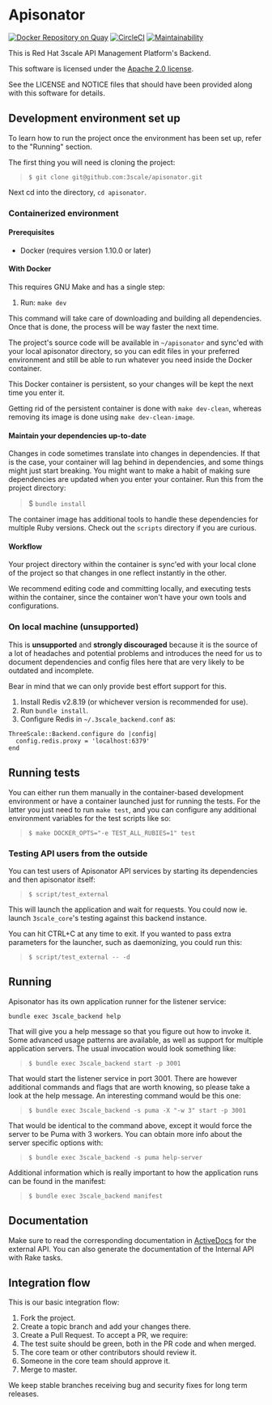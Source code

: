 # Apisonator

[![Docker Repository on Quay](https://quay.io/repository/3scale/apisonator/status "Docker Repository on Quay")](https://quay.io/repository/3scale/apisonator)
[![CircleCI](https://circleci.com/gh/3scale/apisonator.svg?style=shield)](https://circleci.com/gh/3scale/apisonator)
[![Maintainability](https://api.codeclimate.com/v1/badges/d2cea8016f0089cb2fd6/maintainability)](https://codeclimate.com/github/3scale/apisonator/maintainability)

This is Red Hat 3scale API Management Platform's Backend.

This software is licensed under the [Apache 2.0 license](https://www.apache.org/licenses/LICENSE-2.0).

See the LICENSE and NOTICE files that should have been provided along with this
software for details.

## Development environment set up

To learn how to run the project once the environment has been set up, refer to
the "Running" section.

The first thing you will need is cloning the project:
> `$ git clone git@github.com:3scale/apisonator.git`

Next cd into the directory, `cd apisonator`.

### Containerized environment

#### Prerequisites

* Docker (requires version 1.10.0 or later)

#### With Docker

This requires GNU Make and has a single step:

1. Run: `make dev`

This command will take care of downloading and building all dependencies. Once
that is done, the process will be way faster the next time.

The project's source code will be available in `~/apisonator` and sync'ed with
your local apisonator directory, so you can edit files in your preferred
environment and still be able to run whatever you need inside the Docker
container.

This Docker container is persistent, so your changes will be kept the next time
you enter it.

Getting rid of the persistent container is done with `make dev-clean`, whereas
removing its image is done using `make dev-clean-image`.

#### Maintain your dependencies up-to-date

Changes in code sometimes translate into changes in dependencies. If that is the
case, your container will lag behind in dependencies, and some things might just
start breaking. You might want to make a habit of making sure dependencies are
updated when you enter your container. Run this from the project directory:

> $ `bundle install`

The container image has additional tools to handle these dependencies for
multiple Ruby versions. Check out the `scripts` directory if you are curious.

#### Workflow

Your project directory within the container is sync'ed with your local clone of
the project so that changes in one reflect instantly in the other.

We recommend editing code and committing locally, and executing tests within the
container, since the container won't have your own tools and configurations.

### On local machine (unsupported)

This is **unsupported** and **strongly discouraged** because it is the source of a lot
of headaches and potential problems and introduces the need for us to document
dependencies and config files here that are very likely to be outdated and
incomplete.

Bear in mind that we can only provide best effort support for this.

1. Install Redis v2.8.19 (or whichever version is recommended for use).
2. Run `bundle install`.
3. Configure Redis in `~/.3scale_backend.conf` as:

```
ThreeScale::Backend.configure do |config|
  config.redis.proxy = 'localhost:6379'
end
```

## Running tests

You can either run them manually in the container-based development environment
or have a container launched just for running the tests. For the latter you just
need to run `make test`, and you can configure any additional environment
variables for the test scripts like so:

> `$ make DOCKER_OPTS="-e TEST_ALL_RUBIES=1" test`

### Testing API users from the outside

You can test users of Apisonator API services by starting its dependencies and
then apisonator itself:

> `$ script/test_external`

This will launch the application and wait for requests. You could now ie. launch
`3scale_core`'s testing against this backend instance.

You can hit CTRL+C at any time to exit. If you wanted to pass extra parameters
for the launcher, such as daemonizing, you could run this:

> `$ script/test_external -- -d`

## Running

Apisonator has its own application runner for the listener service:

`bundle exec 3scale_backend help`

That will give you a help message so that you figure out how to invoke it. Some
advanced usage patterns are available, as well as support for multiple
application servers. The usual invocation would look something like:

> `$ bundle exec 3scale_backend start -p 3001`

That would start the listener service in port 3001. There are however additional
commands and flags that are worth knowing, so please take a look at the help
message. An interesting command would be this one:

> `$ bundle exec 3scale_backend -s puma -X "-w 3" start -p 3001`

That would be identical to the command above, except it would force the server
to be Puma with 3 workers. You can obtain more info about the server specific
options with:

> `$ bundle exec 3scale_backend -s puma help-server`

Additional information which is really important to how the application runs can
be found in the manifest:

> `$ bundle exec 3scale_backend manifest`

## Documentation

Make sure to read the corresponding documentation in [ActiveDocs](https://support.3scale.net/reference/active-docs) for the external
API. You can also generate the documentation of the Internal API with Rake tasks.

## Integration flow

This is our basic integration flow:

1. Fork the project.
2. Create a topic branch and add your changes there.
3. Create a Pull Request. To accept a PR, we require:
  1. The test suite should be green, both in the PR code and when merged.
  2. The core team or other contributors should review it.
  3. Someone in the core team should approve it.
4. Merge to master.

We keep stable branches receiving bug and security fixes for long term releases.
